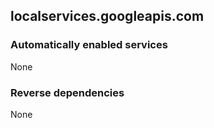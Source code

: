 ## localservices.googleapis.com

### Automatically enabled services

None

### Reverse dependencies

None
